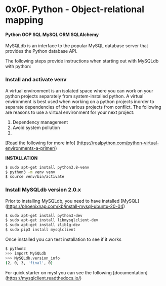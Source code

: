 # 0x0F. Python - Object-relational mapping
#### Python OOP SQL MySQL ORM SQLAlchemy

MySQLdb is an interface to the popular MySQL database server that provides the Python database API.

The following steps provide instructions when starting out with MySQLdb with python:

### Install and activate venv
A virtual environment is an isolated space where you can work on your python projects separately from system-installed python.
A virtual environment is best used when working on a python projects inorder to separate dependencies of the various projects from conflict.
The following are reasons to use a virtual environment for your next project:
1. Dependency management
2. Avoid system pollution
3. 

[Read the following for more info] (https://realpython.com/python-virtual-environments-a-primer/)

 **INSTALLATION**

```bash
$ sudo apt-get install python3.8-venv
$ python3 -m venv venv
$ source venv/bin/activate
```

### Install MySQLdb version 2.0.x
Prior to installing MySQLdb, you need to have installed [MySQL] (https://phoenixnap.com/kb/install-mysql-ubuntu-20-04)


```bash
$ sudo apt-get install python3-dev
$ sudo apt-get install libmysqlclient-dev
$ sudo apt-get install zlib1g-dev
$ sudo pip3 install mysqlclient
```

Once installed you can test installation to see if it works

```bash
$ python3
>>> import MySQLdb
>>> MySQLdb.version_info 
(2, 0, 3, 'final', 0)
```

For quick starter on mysl you can see the following [documentation] (https://mysqlclient.readthedocs.io/)
